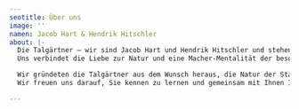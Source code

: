 ```yaml
---
seotitle: Über uns
image: ''
namen: Jacob Hart & Hendrik Hitschler
about: |-
  Die Talgärtner – wir sind Jacob Hart und Hendrik Hitschler und stehen für persönlichen und hochwertigen Garten- und Landschaftsbau.
  Uns verbindet die Liebe zur Natur und eine Macher-Mentalität der besonderen Art.

  Wir gründeten die Talgärtner aus dem Wunsch heraus, die Natur der Stadt näher zu bringen und unser gelerntes Handwerk zum eigenen Business zu machen. Professionalität hat bei uns oberste Priorität – dabei darf die Nähe zum Kunden nicht fehlen!
  Wir freuen uns darauf, Sie kennen zu lernen und gemeinsam mit Ihnen Ihren Garten neu zu gestalten.

---
```

